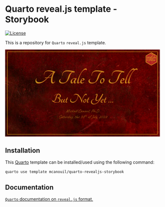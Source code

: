 # Quarto reveal.js template - Storybook

<!-- badges: start -->
[![License](https://img.shields.io/github/license/mcanouil/quarto-revealjs-storybook)](LICENSE)
<!-- badges: end -->

This is a repository for `Quarto` `reveal.js` template.

![Screenshot of title slide with a logo in the top right corner, a background looking like old paper, a block center aligned in the center of the slide with a styled title and subtitle in yellow, the author and date in transparent yellow. The footer of the slide includes.](thumbs/quarto-revealjs-storybook.png)

## Installation

This [Quarto](quarto.org) template can be installed/used using the following command:

```bash
quarto use template mcanouil/quarto-revealjs-storybook
```

## Documentation

[`Quarto` documentation on `reveal.js` format.](https://quarto.org/docs/presentations/revealjs/)
